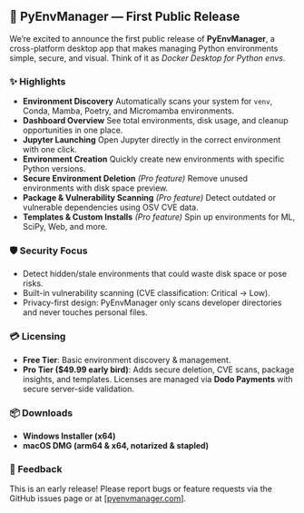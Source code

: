 ## 🚀 PyEnvManager — First Public Release

We’re excited to announce the first public release of **PyEnvManager**, a cross-platform desktop app that makes managing Python environments simple, secure, and visual. Think of it as *Docker Desktop for Python envs*.

### ✨ Highlights

* **Environment Discovery**
  Automatically scans your system for `venv`, Conda, Mamba, Poetry, and Micromamba environments.
* **Dashboard Overview**
  See total environments, disk usage, and cleanup opportunities in one place.
* **Jupyter Launching**
  Open Jupyter directly in the correct environment with one click.
* **Environment Creation**
  Quickly create new environments with specific Python versions.
* **Secure Environment Deletion** *(Pro feature)*
  Remove unused environments with disk space preview.
* **Package & Vulnerability Scanning** *(Pro feature)*
  Detect outdated or vulnerable dependencies using OSV CVE data.
* **Templates & Custom Installs** *(Pro feature)*
  Spin up environments for ML, SciPy, Web, and more.

### 🛡️ Security Focus

* Detect hidden/stale environments that could waste disk space or pose risks.
* Built-in vulnerability scanning (CVE classification: Critical → Low).
* Privacy-first design: PyEnvManager only scans developer directories and never touches personal files.

### 💳 Licensing

* **Free Tier**: Basic environment discovery & management.
* **Pro Tier (\$49.99 early bird)**: Adds secure deletion, CVE scans, package insights, and templates.
  Licenses are managed via **Dodo Payments** with secure server-side validation.

### 📦 Downloads

* **Windows Installer (x64)**
* **macOS DMG (arm64 & x64, notarized & stapled)**

### 🐛 Feedback

This is an early release! Please report bugs or feature requests via the GitHub issues page or at [[pyenvmanager.com](https://pyenvmanager.com/)].


